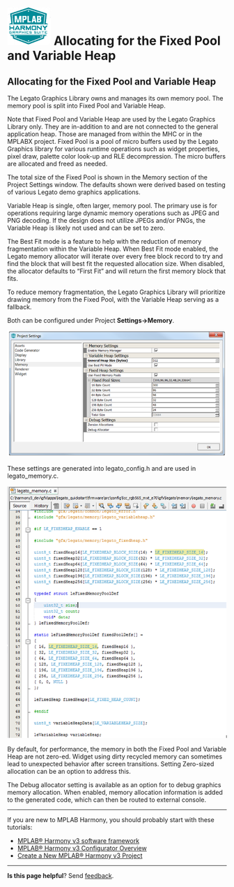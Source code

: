 # ![Microchip Technology](images/mhgs.png) Allocating for the Fixed Pool and Variable Heap

## Allocating for the Fixed Pool and Variable Heap

The Legato Graphics Library owns and manages its own memory pool.  The memory pool is split into Fixed Pool and Variable Heap.

Note that Fixed Pool and Variable Heap are used by the Legato Graphics Library only.  They are in-addition to and are not connected to the general application heap.  Those are managed from within the MHC or in the MPLABX project.
Fixed Pool is a pool of micro buffers used by the Legato Graphics library for various runtime operations such as widget properties, pixel draw, palette color look-up and RLE decompression.  The micro buffers are allocated and freed as needed.

The total size of the Fixed Pool is shown in the Memory section of the Project Settings window.  The defaults shown were derived based on testing of various Legato demo graphics applications.

Variable Heap is single, often larger, memory pool.  The primary use is for operations requiring large dynamic memory operations such as JPEG and PNG decoding. If the design does not utilize JPEGs and/or PNGs, the Variable Heap is likely not used and can be set to zero.

The Best Fit mode is a feature to help with the reduction of memory fragmentation within the Variable Heap.  When Best Fit mode enabled, the Legato memory allocator will iterate over every free block record to try and find the block that will best fit the requested allocation size.  When disabled, the allocator defaults to “First Fit” and will return the first memory block that fits.

To reduce memory fragmentation, the Legato Graphics Library will prioritize drawing memory from the Fixed Pool, with the Variable Heap serving as a fallback.

Both can be configured under Project **Settings->Memory**.

![Microchip Technology](images/lcug_scratch_buffer_memory.png)

These settings are generated into legato_config.h and are used in legato_memory.c.

![Microchip Technology](images/lcug_scratch_buffer_memory_file.png)


By default, for performance, the memory in both the Fixed Pool and Variable Heap are not zero-ed.  Widget using dirty recycled memory can sometimes lead to unexpected behavior after screen transitions.  Setting Zero-sized allocation can be an option to address this.  

The Debug allocator setting is available as an option for to debug graphics memory allocation.  When enabled, memory allocation information is added to the generated code, which can then be routed to external console.

***

If you are new to MPLAB Harmony, you should probably start with these tutorials:

* [MPLAB® Harmony v3 software framework](https://microchipdeveloper.com/harmony3:start) 
* [MPLAB® Harmony v3 Configurator Overview](https://microchipdeveloper.com/harmony3:mhc-overview)
* [Create a New MPLAB® Harmony v3 Project](https://microchipdeveloper.com/harmony3:new-proj)

***

**Is this page helpful**? Send [feedback](https://github.com/Microchip-MPLAB-Harmony/gfx/issues).